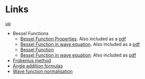 # Links

[up](./Maths.md)

- Bessel Functions
  - [Bessel Function Properties](http://flyingv.ucsd.edu/krstic/teaching/287/bess.pdf). Also included as a [pdf](./bess.pdf)
  - [Bessel Function in wave equation](https://www.math.fsu.edu/~bellenot/class/f07/em2/other/bessel.pdf). Also included as a [pdf](./bessel.pdf)
  - [Bessel Function](https://en.wikipedia.org/wiki/Bessel_function)
  - [Bessel Function in wave equation](https://www2.math.upenn.edu/~deturck/m241/wavedisk.pdf). Also included as [pdf](./wavedisk.pdf)
- [Frobenius method](https://en.wikipedia.org/wiki/Frobenius_method)
- [Angle addition formulas](https://mathworld.wolfram.com/TrigonometricAdditionFormulas.html)
- [Wave function normalisation](https://chem.libretexts.org/Courses/Pacific_Union_College/Quantum_Chemistry/03%3A_The_Schrodinger_Equation_and_a_Particle_in_a_Box/3.06%3A_Wavefunctions_Must_Be_Normalized)
